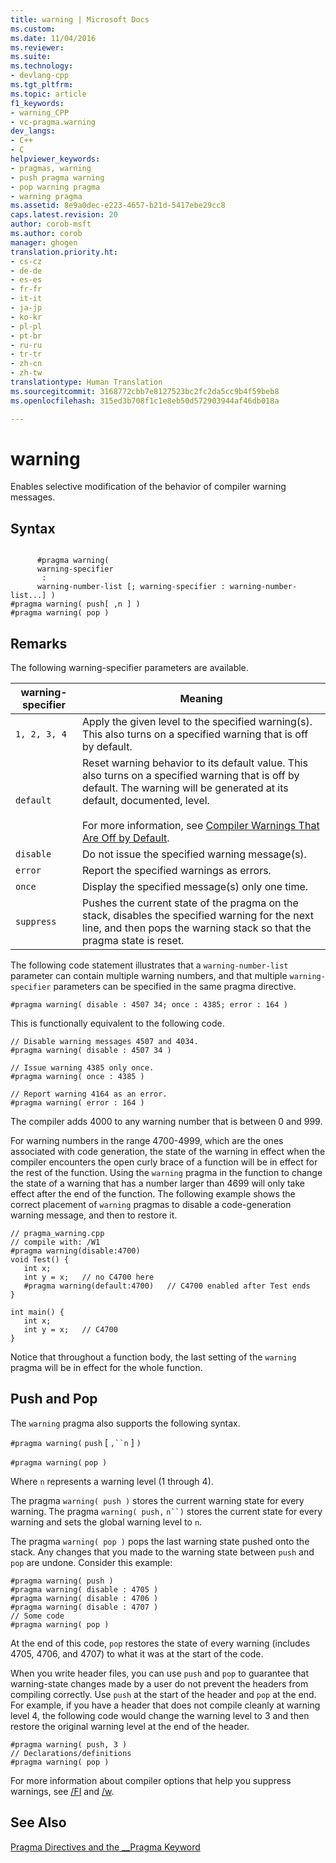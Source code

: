 ```yaml
---
title: warning | Microsoft Docs
ms.custom: 
ms.date: 11/04/2016
ms.reviewer: 
ms.suite: 
ms.technology:
- devlang-cpp
ms.tgt_pltfrm: 
ms.topic: article
f1_keywords:
- warning_CPP
- vc-pragma.warning
dev_langs:
- C++
- C
helpviewer_keywords:
- pragmas, warning
- push pragma warning
- pop warning pragma
- warning pragma
ms.assetid: 8e9a0dec-e223-4657-b21d-5417ebe29cc8
caps.latest.revision: 20
author: corob-msft
ms.author: corob
manager: ghogen
translation.priority.ht:
- cs-cz
- de-de
- es-es
- fr-fr
- it-it
- ja-jp
- ko-kr
- pl-pl
- pt-br
- ru-ru
- tr-tr
- zh-cn
- zh-tw
translationtype: Human Translation
ms.sourcegitcommit: 3168772cbb7e8127523bc2fc2da5cc9b4f59beb8
ms.openlocfilehash: 315ed3b708f1c1e8eb50d572903944af46db018a

---
```

# warning
Enables selective modification of the behavior of compiler warning messages.  
  
## Syntax  
  
```  
  
      #pragma warning(   
      warning-specifier  
       :   
      warning-number-list [; warning-specifier : warning-number-list...] )  
#pragma warning( push[ ,n ] )  
#pragma warning( pop )  
```  
  
## Remarks  
 The following warning-specifier parameters are available.  
  
|warning-specifier|Meaning|  
|------------------------|-------------|  
|`1, 2, 3, 4`|Apply the given level to the specified warning(s). This also turns on a specified warning that is off by default.|  
|`default`|Reset warning behavior to its default value. This also turns on a specified warning that is off by default. The warning will be generated at its default, documented, level.<br /><br /> For more information, see [Compiler Warnings That Are Off by Default](../preprocessor/compiler-warnings-that-are-off-by-default.md).|  
|`disable`|Do not issue the specified warning message(s).|  
|`error`|Report the specified warnings as errors.|  
|`once`|Display the specified message(s) only one time.|  
|`suppress`|Pushes the current state of the pragma on the stack, disables the specified warning for the next line, and then pops the warning stack so that the pragma state is reset.|  
  
 The following code statement illustrates that a `warning-number-list` parameter can contain multiple warning numbers, and that multiple `warning-specifier` parameters can be specified in the same pragma directive.  
  
```  
#pragma warning( disable : 4507 34; once : 4385; error : 164 )  
```  
  
 This is functionally equivalent to the following code.  
  
```  
// Disable warning messages 4507 and 4034.  
#pragma warning( disable : 4507 34 )  
  
// Issue warning 4385 only once.  
#pragma warning( once : 4385 )  
  
// Report warning 4164 as an error.  
#pragma warning( error : 164 )  
```  
  
 The compiler adds 4000 to any warning number that is between 0 and 999.  
  
 For warning numbers in the range 4700-4999, which are the ones associated with code generation, the state of the warning in effect when the compiler encounters the open curly brace of a function will be in effect for the rest of the function. Using the `warning` pragma in the function to change the state of a warning that has a number larger than 4699 will only take effect after the end of the function. The following example shows the correct placement of `warning` pragmas to disable a code-generation warning message, and then to restore it.  
  
```  
// pragma_warning.cpp  
// compile with: /W1  
#pragma warning(disable:4700)  
void Test() {  
   int x;  
   int y = x;   // no C4700 here  
   #pragma warning(default:4700)   // C4700 enabled after Test ends  
}  
  
int main() {  
   int x;  
   int y = x;   // C4700  
}  
```  
  
 Notice that throughout a function body, the last setting of the `warning` pragma will be in effect for the whole function.  
  
## Push and Pop  
 The `warning` pragma also supports the following syntax.  
  
 `#pragma warning(` `push` [ `,``n` ] `)`  
  
 `#pragma warning(` `pop )`  
  
 Where `n` represents a warning level (1 through 4).  
  
 The pragma `warning( push )` stores the current warning state for every warning. The pragma `warning( push,` `n``)` stores the current state for every warning and sets the global warning level to `n`.  
  
 The pragma `warning( pop )` pops the last warning state pushed onto the stack. Any changes that you made to the warning state between `push` and `pop` are undone. Consider this example:  
  
```  
#pragma warning( push )  
#pragma warning( disable : 4705 )  
#pragma warning( disable : 4706 )  
#pragma warning( disable : 4707 )  
// Some code  
#pragma warning( pop )   
```  
  
 At the end of this code, `pop` restores the state of every warning (includes 4705, 4706, and 4707) to what it was at the start of the code.  
  
 When you write header files, you can use `push` and `pop` to guarantee that warning-state changes made by a user do not prevent the headers from compiling correctly. Use `push` at the start of the header and `pop` at the end. For example, if you have a header that does not compile cleanly at warning level 4, the following code would change the warning level to 3 and then restore the original warning level at the end of the header.  
  
```  
#pragma warning( push, 3 )  
// Declarations/definitions  
#pragma warning( pop )   
```  
  
 For more information about compiler options that help you suppress warnings, see [/FI](../build/reference/fi-name-forced-include-file.md) and [/w](../build/reference/compiler-option-warning-level.md).  
  
## See Also  
 [Pragma Directives and the __Pragma Keyword](../preprocessor/pragma-directives-and-the-pragma-keyword.md)


<!--HONumber=Jan17_HO1-->


